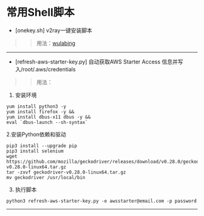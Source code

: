 常用Shell脚本
=========
- [onekey.sh] v2ray一键安装脚本
>> 用法：[wulabing](https://github.com/wulabing/V2Ray_ws-tls_bash_onekey)
---------
- [refresh-aws-starter-key.py] 自动获取AWS Starter Access 信息并写入/root/.aws/credentials
>> 用法：
1. 安装环境
```
yum install python3 -y 
yum install firefox -y &&
yum install dbus-x11 dbus -y &&
eval `dbus-launch --sh-syntax`
```
2.安装Python依赖和驱动
```
pip3 install --upgrade pip
pip3 install selenium
wget  https://github.com/mozilla/geckodriver/releases/download/v0.28.0/geckodriver-v0.28.0-linux64.tar.gz
tar -zxvf geckodriver-v0.28.0-linux64.tar.gz
mv geckodriver /usr/local/bin
```
3. 执行脚本
```
python3 refresh-aws-starter-key.py -e awsstarter@email.com -p password
```
---------
